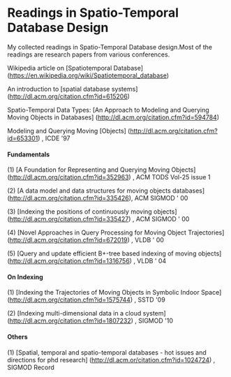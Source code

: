  
# Readings in Spatio-Temporal Database Design

My collected readings in Spatio-Temporal Database design.Most of the readings are research papers from various conferences.


Wikipedia article on [Spatiotemporal Database] (https://en.wikipedia.org/wiki/Spatiotemporal_database)

An introduction to [spatial database systems] (http://dl.acm.org/citation.cfm?id=615206)

Spatio-Temporal Data Types: [An Approach to Modeling and Querying Moving Objects in Databases] (http://dl.acm.org/citation.cfm?id=594784)

Modeling and Querying Moving [Objects] (http://dl.acm.org/citation.cfm?id=653301) , ICDE '97



#### Fundamentals      
  (1) [A Foundation for Representing and Querying Moving Objects] (http://dl.acm.org/citation.cfm?id=352963) , ACM TODS Vol-25 issue 1
  
  (2) [A data model and data structures for moving objects databases] (http://dl.acm.org/citation.cfm?id=335426), ACM SIGMOD ' 00 
  
  (3) [Indexing the positions of continuously moving objects] (http://dl.acm.org/citation.cfm?id=335427) , ACM SIGMOD ' 00
  
  (4) [Novel Approaches in Query Processing for Moving Object Trajectories] (http://dl.acm.org/citation.cfm?id=672019) , VLDB ' 00
  
  (5) [Query and update efficient B+-tree based indexing of moving objects] (http://dl.acm.org/citation.cfm?id=1316756) , VLDB ' 04

#### On Indexing
  (1) [Indexing the Trajectories of Moving Objects in Symbolic Indoor Space] (http://dl.acm.org/citation.cfm?id=1575744) , SSTD '09
  
  (2) [Indexing multi-dimensional data in a cloud system]  (http://dl.acm.org/citation.cfm?id=1807232) , SIGMOD '10 
  
#### Others
  (1) [Spatial, temporal and spatio-temporal databases - hot issues and directions for phd research] (http://dl.acm.or/citation.cfm?id=1024724) , SIGMOD Record 
  
  

